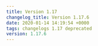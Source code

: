 ```yaml
---
title: Version 1.17
changelog_title: Version 1.17.6
date: 2020-01-14 14:19:54 +0000
tags: changelogs 1.17 deprecated
version: 1.17.6
---
```

<script src="https://gist.github.com/spinnaker-release/d020714e9190763f27e35701e14c6bc1.js?file=1.17.6.md"/>